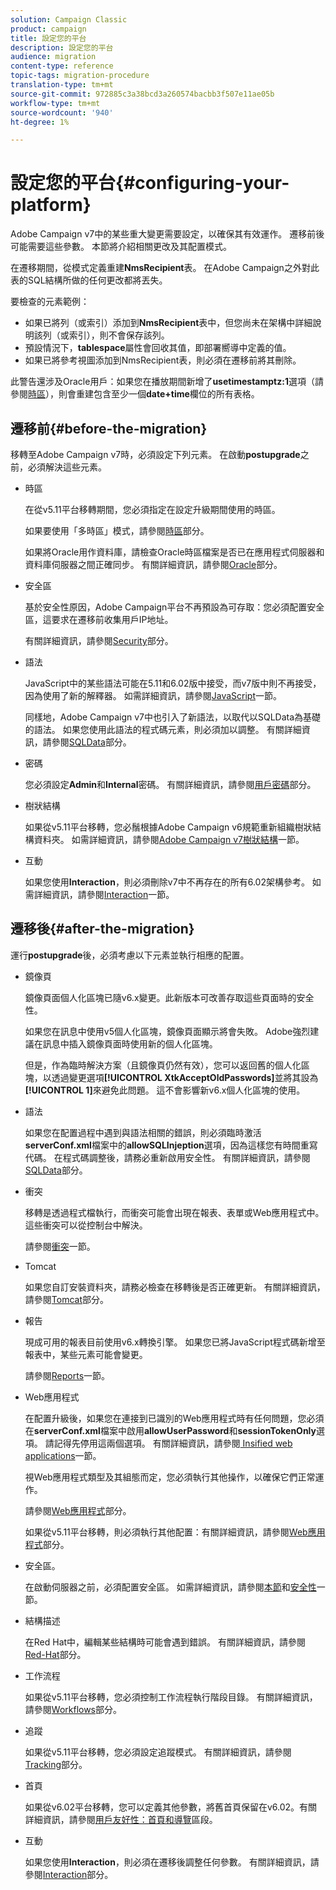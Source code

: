 ```yaml
---
solution: Campaign Classic
product: campaign
title: 設定您的平台
description: 設定您的平台
audience: migration
content-type: reference
topic-tags: migration-procedure
translation-type: tm+mt
source-git-commit: 972885c3a38bcd3a260574bacbb3f507e11ae05b
workflow-type: tm+mt
source-wordcount: '940'
ht-degree: 1%

---
```



# 設定您的平台{#configuring-your-platform}

Adobe Campaign v7中的某些重大變更需要設定，以確保其有效運作。 遷移前後可能需要這些參數。 本節將介紹相關更改及其配置模式。

在遷移期間，從模式定義重建&#x200B;**NmsRecipient**&#x200B;表。 在Adobe Campaign之外對此表的SQL結構所做的任何更改都將丟失。

要檢查的元素範例：

* 如果已將列（或索引）添加到&#x200B;**NmsRecipient**&#x200B;表中，但您尚未在架構中詳細說明該列（或索引），則不會保存該列。
* 預設情況下，**tablespace**&#x200B;屬性會回收其值，即部署嚮導中定義的值。
* 如果已將參考視圖添加到NmsRecipient表，則必須在遷移前將其刪除。

此警告還涉及Oracle用戶：如果您在播放期間新增了&#x200B;**usetimestamptz:1**&#x200B;選項（請參閱[時區](../../migration/using/general-configurations.md#time-zones)），則會重建包含至少一個&#x200B;**date+time**&#x200B;欄位的所有表格。

## 遷移前{#before-the-migration}

移轉至Adobe Campaign v7時，必須設定下列元素。 在啟動&#x200B;**postupgrade**&#x200B;之前，必須解決這些元素。

* 時區

   在從v5.11平台移轉期間，您必須指定在設定升級期間使用的時區。

   如果要使用「多時區」模式，請參閱[時區](../../migration/using/general-configurations.md#time-zones)部分。

   如果將Oracle用作資料庫，請檢查Oracle時區檔案是否已在應用程式伺服器和資料庫伺服器之間正確同步。 有關詳細資訊，請參閱[Oracle](../../migration/using/general-configurations.md#oracle)部分。

* 安全區

   基於安全性原因，Adobe Campaign平台不再預設為可存取：您必須配置安全區，這要求在遷移前收集用戶IP地址。

   有關詳細資訊，請參閱[Security](../../migration/using/general-configurations.md#security)部分。

* 語法

   JavaScript中的某些語法可能在5.11和6.02版中接受，而v7版中則不再接受，因為使用了新的解釋器。 如需詳細資訊，請參閱[JavaScript](../../migration/using/general-configurations.md#javascript)一節。

   同樣地，Adobe Campaign v7中也引入了新語法，以取代以SQLData為基礎的語法。 如果您使用此語法的程式碼元素，則必須加以調整。 有關詳細資訊，請參閱[SQLData](../../migration/using/general-configurations.md#sqldata)部分。

* 密碼

   您必須設定&#x200B;**Admin**&#x200B;和&#x200B;**Internal**&#x200B;密碼。 有關詳細資訊，請參閱[用戶密碼](../../migration/using/before-starting-migration.md#user-passwords)部分。

* 樹狀結構

   如果從v5.11平台移轉，您必鬚根據Adobe Campaign v6規範重新組織樹狀結構資料夾。 如需詳細資訊，請參閱[Adobe Campaign v7樹狀結構](../../migration/using/specific-configurations-in-v5-11.md#campaign-vseven-tree-structure)一節。

* 互動

   如果您使用&#x200B;**Interaction**，則必須刪除v7中不再存在的所有6.02架構參考。 如需詳細資訊，請參閱[Interaction](../../migration/using/general-configurations.md#interaction)一節。

## 遷移後{#after-the-migration}

運行&#x200B;**postupgrade**&#x200B;後，必須考慮以下元素並執行相應的配置。

* 鏡像頁

   鏡像頁面個人化區塊已隨v6.x變更。此新版本可改善存取這些頁面時的安全性。

   如果您在訊息中使用v5個人化區塊，鏡像頁面顯示將會失敗。 Adobe強烈建議在訊息中插入鏡像頁面時使用新的個人化區塊。

   但是，作為臨時解決方案（且鏡像頁仍然有效），您可以返回舊的個人化區塊，以透過變更選項&#x200B;**[!UICONTROL XtkAcceptOldPasswords]**&#x200B;並將其設為&#x200B;**[!UICONTROL 1]**&#x200B;來避免此問題。 這不會影響新v6.x個人化區塊的使用。

* 語法

   如果您在配置過程中遇到與語法相關的錯誤，則必須臨時激活&#x200B;**serverConf.xml**&#x200B;檔案中的&#x200B;**allowSQLInjeption**&#x200B;選項，因為這樣您有時間重寫代碼。 在程式碼調整後，請務必重新啟用安全性。 有關詳細資訊，請參閱[SQLData](../../migration/using/general-configurations.md#sqldata)部分。

* 衝突

   移轉是透過程式檔執行，而衝突可能會出現在報表、表單或Web應用程式中。 這些衝突可以從控制台中解決。

   請參閱[衝突](../../migration/using/general-configurations.md#conflicts)一節。

* Tomcat

   如果您自訂安裝資料夾，請務必檢查在移轉後是否正確更新。 有關詳細資訊，請參閱[Tomcat](../../migration/using/general-configurations.md#tomcat)部分。

* 報告

   現成可用的報表目前使用v6.x轉換引擎。 如果您已將JavaScript程式碼新增至報表中，某些元素可能會變更。

   請參閱[Reports](../../migration/using/general-configurations.md#reports)一節。

* Web應用程式

   在配置升級後，如果您在連接到已識別的Web應用程式時有任何問題，您必須在&#x200B;**serverConf.xml**&#x200B;檔案中啟用&#x200B;**allowUserPassword**&#x200B;和&#x200B;**sessionTokenOnly**&#x200B;選項。 請記得先停用這兩個選項。 有關詳細資訊，請參閱[ Insified web applications](../../migration/using/general-configurations.md#identified-web-applications)一節。

   視Web應用程式類型及其組態而定，您必須執行其他操作，以確保它們正常運作。

   請參閱[Web應用程式](../../migration/using/general-configurations.md#web-applications)部分。

   如果從v5.11平台移轉，則必須執行其他配置：有關詳細資訊，請參閱[Web應用程式](../../migration/using/specific-configurations-in-v5-11.md#web-applications)部分。

* 安全區。

   在啟動伺服器之前，必須配置安全區。 如需詳細資訊，請參閱[本節](../../installation/using/configuring-campaign-server.md#defining-security-zones)和[安全性](../../migration/using/general-configurations.md#security)一節。

* 結構描述

   在Red Hat中，編輯某些結構時可能會遇到錯誤。 有關詳細資訊，請參閱[Red-Hat](../../migration/using/general-configurations.md#red-hat)部分。

* 工作流程

   如果從v5.11平台移轉，您必須控制工作流程執行階段目錄。 有關詳細資訊，請參閱[Workflows](../../migration/using/specific-configurations-in-v5-11.md#workflows)部分。

* 追蹤

   如果從v5.11平台移轉，您必須設定追蹤模式。 有關詳細資訊，請參閱[Tracking](../../migration/using/specific-configurations-in-v5-11.md#tracking)部分。

* 首頁

   如果從v6.02平台移轉，您可以定義其他參數，將舊首頁保留在v6.02。有關詳細資訊，請參閱[用戶友好性：首頁和導覽](../../migration/using/specific-configurations-in-v6-02.md#user-friendliness--home-page-and-navigation)區段。

* 互動

   如果您使用&#x200B;**Interaction**，則必須在遷移後調整任何參數。 有關詳細資訊，請參閱[Interaction](../../migration/using/general-configurations.md#interaction)部分。

